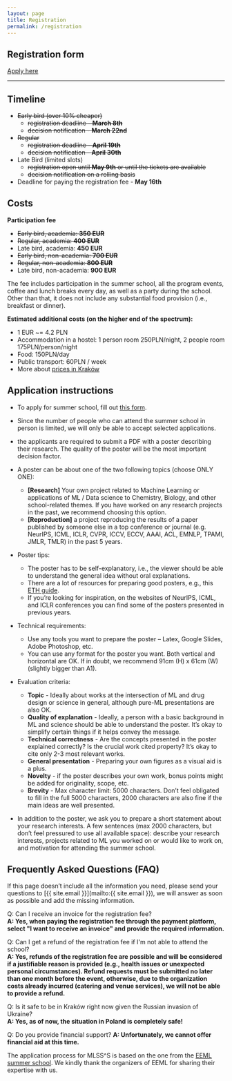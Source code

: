```yaml
---
layout: page
title: Registration
permalink: /registration
---
```





## Registration form

<a href="https://mlss-25-registration.paperform.co" class="btn btn-default btn-lg"><i class="fa-solid fa-table-list"></i> <span class="network-name">Apply here</span></a>






---

## Timeline 
* <s>Early bird (over 10% cheaper)</s>
    * <s>registration deadline - **March 8th**</s>
    * <s>decision notification - **March 22nd**</s>
* <s>Regular</s>
    * <s>registration deadline - **April 19th**</s>
    * <s>decision notification - **April 30th**</s>
* Late Bird (limited slots)
    * <s>registration open until **May 9th** or until the tickets are available</s>
    * <s>decision notification on a rolling basis</s>
* Deadline for paying the registration fee - **May 16th**


## Costs

**Participation fee**
* <s>Early bird, academia: **350 EUR**</s>
* <s>Regular, academia: **400 EUR**</s>
* Late bird, academia: **450 EUR**
* <s>Early bird, non-academia: **700 EUR**</s>
* <s>Regular, non-academia: **800 EUR**</s>
* Late bird, non-academia: **900 EUR**


The fee includes participation in the summer school, all the program events, coffee and lunch breaks every day, as well as a party during the school. Other than that, it does not include any substantial food provision (i.e., breakfast or dinner).

**Estimated additional costs (on the higher end of the spectrum):**
- 1 EUR ~= 4.2 PLN
- Accommodation in a hostel: 1 person room 250PLN/night, 2 people room 175PLN/person/night
- Food: 150PLN/day
- Public transport: 60PLN / week
- More about [prices in Kraków](https://www.numbeo.com/cost-of-living/in/Krakow-Cracow)


## Application instructions

* To apply for summer school, fill out [this form](https://mlss-25-registration.paperform.co).
* Since the number of people who can attend the summer school in person is limited, we will only be able to accept selected applications. 
* the applicants are required to submit a PDF with a poster describing their research. The quality of the poster will be the most important decision factor.
* A poster can be about one of the two following topics (choose ONLY ONE):
    * **[Research]** Your own project related to Machine Learning or applications of ML / Data science to Chemistry, Biology, and other school-related themes. If you have worked on any research projects in the past, we recommend choosing this option.
    * **[Reproduction]** a project reproducing the results of a paper published by someone else in a top conference or journal (e.g. NeurIPS, ICML, ICLR, CVPR, ICCV, ECCV, AAAI, ACL, EMNLP, TPAMI, JMLR, TMLR) in the past 5 years.
* Poster tips:
    * The poster has to be self-explanatory, i.e., the viewer should be able to understand the general idea without oral explanations.
    * There are a lot of resources for preparing good posters, e.g., this [ETH guide](https://ethz.ch/content/dam/ethz/special-interest/usys/ibp/soil-terrestrial-env-physics-dam/education/sientific_comm/2015/3-creating_scientific_poster_ethz_2015.pdf).
    * If you’re looking for inspiration, on the websites of NeurIPS, ICML, and ICLR conferences you can find some of the posters presented in previous years.
* Technical requirements:
    * Use any tools you want to prepare the poster – Latex, Google Slides, Adobe Photoshop, etc.
    * You can use any format for the poster you want. Both vertical and horizontal are OK. If in doubt, we recommend 91cm (H) x 61cm (W) (slightly bigger than A1).
* Evaluation criteria:
    * **Topic** - Ideally about works at the intersection of ML and drug design or science in general, although pure-ML presentations are also OK.
    * **Quality of explanation** - Ideally, a person with a basic background in ML and science should be able to understand the poster. It’s okay to simplify certain things if it helps convey the message.
    * **Technical correctness** - Are the concepts presented in the poster explained correctly? Is the crucial work cited property? It’s okay to cite only 2-3 most relevant works.
    * **General presentation** - Preparing your own figures as a visual aid is a plus.
    * **Novelty** - if the poster describes your own work, bonus points might be added for originality, scope, etc.
    * **Brevity** - Max character limit: 5000 characters. Don’t feel obligated to fill in the full 5000 characters, 2000 characters are also fine if the main ideas are well presented.

* In addition to the poster, we ask you to prepare a short statement about your research interests. A few sentences (max 2000 characters, but don’t feel pressured to use all available space): describe your research interests, projects related to ML you worked on or would like to work on, and motivation for attending the summer school.


## Frequently Asked Questions (FAQ)
If this page doesn’t include all the information you need, please send your questions to [{{ site.email }}](mailto:{{ site.email }}), we will answer as soon as possible and add the missing information.




Q: Can I receive an invoice for the registration fee?<br/>
**A: Yes, when paying the registration fee through the payment platform, select "I want to receive an invoice" and provide the required information.**


Q: Can I get a refund of the registration fee if I'm not able to attend the school?<br/>
**A: Yes, refunds of the registration fee are possible and will be considered if a justifiable reason is provided (e.g., health issues or unexpected personal circumstances). Refund requests must be submitted no later than one month before the event, otherwise, due to the organization costs already incurred (catering and venue services), we will not be able to provide a refund.**



Q: Is it safe to be in Kraków right now given the Russian invasion of Ukraine?<br/>
**A: Yes, as of now, the situation in Poland is completely safe!**

Q: Do you provide financial support?
**A: Unfortunately, we cannot offer financial aid at this time.**


The application process for MLSS^S is based on the one from the [EEML summer school](https://eeml.eu). We kindly thank the organizers of EEML for sharing their expertise with us.



